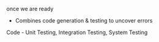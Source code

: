 once we are ready

- Combines code generation & testing to uncover errors

Code
	- Unit Testing, Integration Testing, System Testing